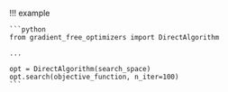 !!! example 

    ```python
    from gradient_free_optimizers import DirectAlgorithm

    ...

    opt = DirectAlgorithm(search_space)
    opt.search(objective_function, n_iter=100)
    ```
